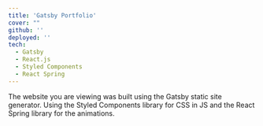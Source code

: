 ```yaml
---
title: 'Gatsby Portfolio'
cover: ""
github: ''
deployed: ''
tech:
  - Gatsby
  - React.js
  - Styled Components
  - React Spring
---
```

The website you are viewing was built using the Gatsby static site generator. Using the Styled Components library for CSS in JS and the React Spring library for the animations.